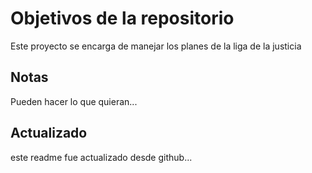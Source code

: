 # Objetivos de la repositorio

Este proyecto se encarga de manejar los planes de la liga de la justicia


## Notas
Pueden hacer lo que quieran...


## Actualizado
este readme fue actualizado desde github...
